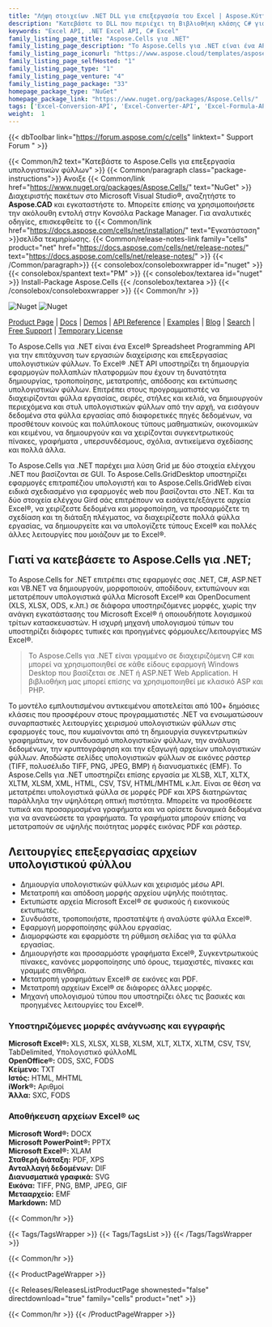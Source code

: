 ```yaml
---
title: "Λήψη στοιχείων .NET DLL για επεξεργασία του Excel | Aspose.Κύτταρα"
description: "Κατεβάστε το DLL που περιέχει τη Βιβλιοθήκη κλάσης C# για να δημιουργήσετε, να τροποποιήσετε, να αποδώσετε και να εκτυπώσετε Υπολογιστικά φύλλα MS Excel® & OpenOffice® μέσω .NET API. Μετατροπή σε DOCX, PPTX, PDF, XPS."
keywords: "Excel API, .NET Excel API, C# Excel"
family_listing_page_title: "Aspose.Cells για .NET"
family_listing_page_description: "Το Aspose.Cells για .NET είναι ένα API προγραμματισμού υπολογιστικών φύλλων Excel που επιτρέπει στους προγραμματιστές λογισμικού να χειρίζονται και να μετατρέπουν αρχεία υπολογιστικών φύλλων μέσα από τις δικές τους εφαρμογές. Ένας συνδυασμός API και στοιχείων ελέγχου GUI - Το Aspose.Cells για .NET επιταχύνει την επεξεργασία υπολογιστικών φύλλων και τις εργασίες μετατροπής."
family_listing_page_iconurl: "https://www.aspose.cloud/templates/aspose/App_Themes/V3/images/cells/272x272/aspose_cells-for-net.png"
family_listing_page_selfHosted: "1"
family_listing_page_type: "1"
family_listing_page_venture: "4"
family_listing_page_package: "33"
homepage_package_type: "NuGet"
homepage_package_link: "https://www.nuget.org/packages/Aspose.Cells/"
tags: ['Excel-Conversion-API', 'Excel-Converter-API', 'Excel-Formula-API', 'Excel-Library', 'Excel-to-BMP', 'Excel-to-DOCX', 'Excel-to-EMF', 'Excel-to-GIF', 'Excel-to-HTML', 'Excel-to-Image', 'Excel-to-JPEG', 'Excel-to-JPG', 'Excel-to-Markdown', 'Excel-to-MD', 'Excel-to-MHTML', 'Excel-to-PDF', 'Excel-to-PDFA', 'Excel-to-PNG', 'Excel-to-PPTX', 'Excel-to-SVG', 'Excel-to-TIFF', 'Excel-to-XPS', 'XLS-to-PDF', 'XLS-to-XLSX', 'XLS-to-XPS', 'XLSX-to-DOCX', 'XLSX-to-HTML', 'XLSX-to-Markdown', 'XLSX-to-MD', 'XLSX-to-MHTML', 'XLSX-to-PDF', 'XLSX-to-PPTX']
weight:  1
---
```


{{< dbToolbar link="https://forum.aspose.com/c/cells" linktext=" Support Forum " >}}

{{< Common/h2 text="Κατεβάστε το Aspose.Cells για επεξεργασία υπολογιστικών φύλλων"  >}}
{{< Common/paragraph class="package-instructions">}}
Ανοιξε
{{< Common/link href="https://www.nuget.org/packages/Aspose.Cells/" text="NuGet"  >}}Διαχειριστής πακέτων στο Microsoft Visual Studio®, αναζητήστε το <b>Aspose.CAD</b> και εγκαταστήστε το. Μπορείτε επίσης να χρησιμοποιήσετε την ακόλουθη εντολή στην Κονσόλα Package Manager. Για αναλυτικές οδηγίες, επισκεφθείτε το
{{< Common/link href="https://docs.aspose.com/cells/net/installation/" text="Εγκατάσταση"  >}}σελίδα τεκμηρίωσης.
{{< Common/release-notes-link family="cells" product="net" href="https://docs.aspose.com/cells/net/release-notes/" text="https://docs.aspose.com/cells/net/release-notes/"  >}}
{{< /Common/paragraph>}}
{{< consolebox/consoleboxwrapper id="nuget" >}}
       {{< consolebox/spantext text="PM" >}}
       {{< consolebox/textarea id="nuget" >}} Install-Package Aspose.Cells {{< /consolebox/textarea >}}
{{< /consolebox/consoleboxwrapper >}}
{{< Common/hr >}}

![Nuget](https://img.shields.io/nuget/v/Aspose.Cells) ![Nuget](https://img.shields.io/nuget/dt/Aspose.Cells?label=nuget%20downloads)

[Product Page](https://products.aspose.com/cells/net/) | [Docs](https://docs.aspose.com/cells/net/) | [Demos](https://products.aspose.app/cells/family) | [API Reference](https://reference.aspose.com/cells/net/) | [Examples](https://github.com/aspose-cells/Aspose.Cells-for-.NET) | [Blog](https://blog.aspose.com/category/cells/) | [Search](https://search.aspose.com/) | [Free Support](https://forum.aspose.com/c/cells) | [Temporary License](https://purchase.aspose.com/temporary-license)

Το Aspose.Cells για .NET είναι ένα Excel® Spreadsheet Programming API για την επιτάχυνση των εργασιών διαχείρισης και επεξεργασίας υπολογιστικών φύλλων. Το Excel® .NET API υποστηρίζει τη δημιουργία εφαρμογών πολλαπλών πλατφορμών που έχουν τη δυνατότητα δημιουργίας, τροποποίησης, μετατροπής, απόδοσης και εκτύπωσης υπολογιστικών φύλλων. Επιτρέπει στους προγραμματιστές να διαχειρίζονται φύλλα εργασίας, σειρές, στήλες και κελιά, να δημιουργούν περιεχόμενα και στυλ υπολογιστικών φύλλων από την αρχή, να εισάγουν δεδομένα στα φύλλα εργασίας από διαφορετικές πηγές δεδομένων, να προσθέτουν κοινούς και πολύπλοκους τύπους μαθηματικών, οικονομικών και κειμένου, να δημιουργούν και να χειρίζονται συγκεντρωτικούς πίνακες, γραφήματα , υπερσυνδέσμους, σχόλια, αντικείμενα σχεδίασης και πολλά άλλα.

Το Aspose.Cells για .NET παρέχει μια λύση Grid με δύο στοιχεία ελέγχου .NET που βασίζονται σε GUI. Το Aspose.Cells.GridDesktop υποστηρίζει εφαρμογές επιτραπέζιου υπολογιστή και το Aspose.Cells.GridWeb είναι ειδικά σχεδιασμένο για εφαρμογές web που βασίζονται στο .NET. Και τα δύο στοιχεία ελέγχου Gird σάς επιτρέπουν να εισάγετε/εξάγετε αρχεία Excel®, να χειρίζεστε δεδομένα και μορφοποίηση, να προσαρμόζετε τη σχεδίαση και τη διάταξη πλέγματος, να διαχειρίζεστε πολλά φύλλα εργασίας, να δημιουργείτε και να υπολογίζετε τύπους Excel® και πολλές άλλες λειτουργίες που μοιάζουν με το Excel®.

## Γιατί να κατεβάσετε το Aspose.Cells για .NET;

Το Aspose.Cells for .NET επιτρέπει στις εφαρμογές σας .NET, C#, ASP.NET και VB.NET να δημιουργούν, μορφοποιούν, αποδίδουν, εκτυπώνουν και μετατρέπουν υπολογιστικά φύλλα Microsoft Excel® και OpenDocument (XLS, XLSX, ODS, κ.λπ.) σε διάφορα υποστηριζόμενες μορφές, χωρίς την ανάγκη εγκατάστασης του Microsoft Excel® ή οποιουδήποτε λογισμικού τρίτων κατασκευαστών. Η ισχυρή μηχανή υπολογισμού τύπων του υποστηρίζει διάφορες τυπικές και προηγμένες φόρμουλες/λειτουργίες MS Excel®.

> Το Aspose.Cells για .NET είναι γραμμένο σε διαχειριζόμενη C# και μπορεί να χρησιμοποιηθεί σε κάθε είδους εφαρμογή Windows Desktop που βασίζεται σε .NET ή ASP.NET Web Application. Η βιβλιοθήκη μας μπορεί επίσης να χρησιμοποιηθεί με κλασικό ASP και PHP.

Το μοντέλο εμπλουτισμένου αντικειμένου αποτελείται από 100+ δημόσιες κλάσεις που προσφέρουν στους προγραμματιστές .NET να ενσωματώσουν συναρπαστικές λειτουργίες χειρισμού υπολογιστικών φύλλων στις εφαρμογές τους, που κυμαίνονται από τη δημιουργία συγκεντρωτικών γραφημάτων, τον συνδυασμό υπολογιστικών φύλλων, την ανάλυση δεδομένων, την κρυπτογράφηση και την εξαγωγή αρχείων υπολογιστικών φύλλων. Αποδώστε σελίδες υπολογιστικών φύλλων σε εικόνες ράστερ (TIFF, πολυσέλιδο TIFF, PNG, JPEG, BMP) ή διανυσματικές (EMF). Το Aspose.Cells για .NET υποστηρίζει επίσης εργασία με XLSB, XLT, XLTX, XLTM, XLSM, XML, HTML, CSV, TSV, HTML/MHTML κ.λπ. Είναι σε θέση να μετατρέπει υπολογιστικά φύλλα σε μορφές PDF και XPS διατηρώντας παράλληλα την υψηλότερη οπτική πιστότητα. Μπορείτε να προσθέσετε τυπικά και προσαρμοσμένα γραφήματα και να ορίσετε δυναμικά δεδομένα για να ανανεώσετε τα γραφήματα. Τα γραφήματα μπορούν επίσης να μετατραπούν σε υψηλής ποιότητας μορφές εικόνας PDF και ράστερ.

## Λειτουργίες επεξεργασίας αρχείων υπολογιστικού φύλλου

- Δημιουργία υπολογιστικών φύλλων και χειρισμός μέσω API.
- Μετατροπή και απόδοση μορφής αρχείου υψηλής ποιότητας.
- Εκτυπώστε αρχεία Microsoft Excel® σε φυσικούς ή εικονικούς εκτυπωτές.
- Συνδυάστε, τροποποιήστε, προστατέψτε ή αναλύστε φύλλα Excel®.
- Εφαρμογή μορφοποίησης φύλλου εργασίας.
- Διαμορφώστε και εφαρμόστε τη ρύθμιση σελίδας για τα φύλλα εργασίας.
- Δημιουργήστε και προσαρμόστε γραφήματα Excel®, Συγκεντρωτικούς πίνακες, κανόνες μορφοποίησης υπό όρους, τεμαχιστές, πίνακες και γραμμές σπινθήρα.
- Μετατροπή γραφημάτων Excel® σε εικόνες και PDF.
- Μετατροπή αρχείων Excel® σε διάφορες άλλες μορφές.
- Μηχανή υπολογισμού τύπου που υποστηρίζει όλες τις βασικές και προηγμένες λειτουργίες του Excel®.

### Υποστηριζόμενες μορφές ανάγνωσης και εγγραφής

**Microsoft Excel®:** XLS, XLSX, XLSB, XLSM, XLT, XLTX, XLTM, CSV, TSV, TabDelimited, Υπολογιστικό φύλλοML\
**OpenOffice®:** ODS, SXC, FODS\
**Κείμενο:** TXT\
**Ιστός:** HTML, MHTML\
**iWork®:** Αριθμοί\
**Άλλα:** SXC, FODS

### Αποθήκευση αρχείων Excel® ως

**Microsoft Word®:** DOCX\
**Microsoft PowerPoint®:** PPTX\
**Microsoft Excel®:** XLAM\
**Σταθερή διάταξη:** PDF, XPS\
**Ανταλλαγή δεδομένων:** DIF\
**Διανυσματικά γραφικά:** SVG\
**Εικόνα:** TIFF, PNG, BMP, JPEG, GIF\
**Μετααρχείο:** EMF\
**Markdown:** MD

{{< Common/hr >}}

{{< Tags/TagsWrapper >}}
 {{< Tags/TagsList >}}
{{< /Tags/TagsWrapper >}}

{{< Common/hr >}}

{{< ProductPageWrapper >}}
<!-- ReleasesListProductPage-->
   {{< Releases/ReleasesListProductPage shownested="false"  directdownload="true" family="cells" product="net" >}}
<!-- /ReleasesListProductPage-->
{{< Common/hr >}}
{{< /ProductPageWrapper >}}

